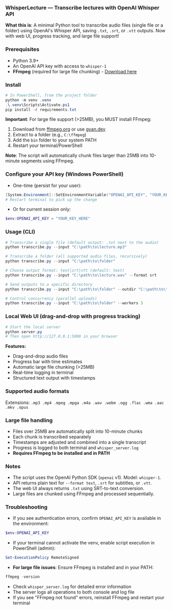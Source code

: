 ### WhisperLecture — Transcribe lectures with OpenAI Whisper API

**What this is**: A minimal Python tool to transcribe audio files (single file or a folder) using OpenAI's Whisper API, saving `.txt`, `.srt`, or `.vtt` outputs. Now with web UI, progress tracking, and large file support!

### Prerequisites
- Python 3.9+
- An OpenAI API key with access to `whisper-1`
- **FFmpeg** (required for large file chunking) - [Download here](https://ffmpeg.org/download.html)

### Install
```powershell
# In PowerShell, from the project folder
python -m venv .venv
.\.venv\Scripts\Activate.ps1
pip install -r requirements.txt
```

**Important**: For large file support (>25MB), you MUST install FFmpeg:
1. Download from [ffmpeg.org](https://ffmpeg.org/download.html) or use [gyan.dev](https://www.gyan.dev/ffmpeg/builds/)
2. Extract to a folder (e.g., `C:\ffmpeg`)
3. Add the `bin` folder to your system PATH
4. Restart your terminal/PowerShell

**Note**: The script will automatically chunk files larger than 25MB into 10-minute segments using FFmpeg.

### Configure your API key (Windows PowerShell)
- One-time (persist for your user):
```powershell
[System.Environment]::SetEnvironmentVariable("OPENAI_API_KEY", "YOUR_KEY_HERE", "User")
# Restart terminal to pick up the change
```
- Or for current session only:
```powershell
$env:OPENAI_API_KEY = "YOUR_KEY_HERE"
```

### Usage (CLI)
```powershell
# Transcribe a single file (default output: .txt next to the audio)
python transcribe.py --input "C:\path\to\lecture.mp3"

# Transcribe a folder (all supported audio files, recursively)
python transcribe.py --input "C:\path\to\folder"

# Choose output format: text|srt|vtt (default: text)
python transcribe.py --input "C:\path\to\lecture.wav" --format srt

# Send outputs to a specific directory
python transcribe.py --input "C:\path\to\folder" --outdir "C:\path\to\transcripts"

# Control concurrency (parallel uploads)
python transcribe.py --input "C:\path\to\folder" --workers 3
```

### Local Web UI (drag-and-drop with progress tracking)
```powershell
# Start the local server
python server.py
# Then open http://127.0.0.1:5000 in your browser
```

**Features:**
- Drag-and-drop audio files
- Progress bar with time estimates
- Automatic large file chunking (>25MB)
- Real-time logging in terminal
- Structured text output with timestamps

### Supported audio formats
Extensions: `.mp3 .mp4 .mpeg .mpga .m4a .wav .webm .ogg .flac .wma .aac .mkv .opus`

### Large file handling
- Files over 25MB are automatically split into 10-minute chunks
- Each chunk is transcribed separately
- Timestamps are adjusted and combined into a single transcript
- Progress is logged to both terminal and `whisper_server.log`
- **Requires FFmpeg to be installed and in PATH**

### Notes
- The script uses the OpenAI Python SDK (`openai` v1). Model: `whisper-1`.
- API returns plain text for `--format text`, `.srt` for subtitles, or `.vtt`.
- The web UI always returns `.txt` using SRT-to-text conversion.
- Large files are chunked using FFmpeg and processed sequentially.

### Troubleshooting
- If you see authentication errors, confirm `OPENAI_API_KEY` is available in the environment:
```powershell
$env:OPENAI_API_KEY
```
- If your terminal cannot activate the venv, enable script execution in PowerShell (admin):
```powershell
Set-ExecutionPolicy RemoteSigned
```
- **For large file issues**: Ensure FFmpeg is installed and in your PATH:
```powershell
ffmpeg -version
```
- Check `whisper_server.log` for detailed error information
- The server logs all operations to both console and log file
- If you see "FFmpeg not found" errors, reinstall FFmpeg and restart your terminal
#
 
 
